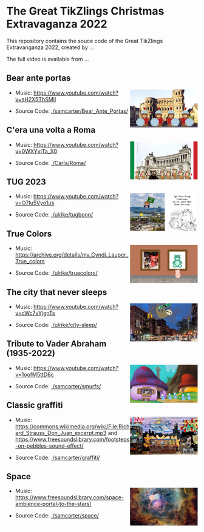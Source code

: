 # The Great TikZlings Christmas Extravaganza 2022

This repository contains the souce code of the Great TikZlings Extravanganza 2022, created by ...

The full video is available from ...

## Bear ante portas

<img align="right" src="./samcarter/Bear_Ante_Portas/Bear_Ante_Portas.png" height="100">

- Music: https://www.youtube.com/watch?v=sH2X5ThSMlI

- Source Code: [./samcarter/Bear_Ante_Portas/](https://github.com/TikZlings/Extravaganza2022/tree/main/samcarter/Bear_Ante_Portas)

## C'era una volta a Roma

<img align="right" src="./Carla/Roma/Roma.png" height="100">

- Music: https://www.youtube.com/watch?v=0WXYviTa_X0

- Source Code: [./Carla/Roma/](https://github.com/TikZlings/Extravaganza2022/tree/main/Carla/Roma)

## TUG 2023

<img align="right" src="./ulrike/tugbonn/bear-bonn.png" height="100">

- Music: https://www.youtube.com/watch?v=O7Iu5Vyo1us

- Source Code: [./ulrike/tugbonn/](https://github.com/TikZlings/Extravaganza2022/tree/main/ulrike/tugbonn)

## True Colors

<img align="right" src="./ulrike/truecolors/truecolors.png" height="100">

- Music: https://archive.org/details/mv_Cyndi_Lauper_True_colors

- Source Code: [./ulrike/truecolors/](https://github.com/TikZlings/Extravaganza2022/tree/main/ulrike/truecolors)

## The city that never sleeps

<img align="right" src="./ulrike/city-sleep/city-sleep.png" height="100">

- Music: https://www.youtube.com/watch?v=cWc7vYjgnTs

- Source Code: [./ulrike/city-sleep/](https://github.com/TikZlings/Extravaganza2022/tree/main/ulrike/city-sleep)

## Tribute to Vader Abraham (1935-2022)

<img align="right" src="./samcarter/smurfs/smurfs.png" height="100">

- Music: https://www.youtube.com/watch?v=1oofM5ttD6c

- Source Code: [./samcarter/smurfs/](https://github.com/TikZlings/Extravaganza2022/tree/main/samcarter/smurfs)

## Classic graffiti

<img align="right" src="./samcarter/graffiti/graffiti.png" height="100">

- Music: https://commons.wikimedia.org/wiki/File:Richard_Strauss_Don_Juan_excerpt.mp3 and  https://www.freesoundslibrary.com/footsteps-on-pebbles-sound-effect/

- Source Code: [./samcarter/graffiti/](https://github.com/TikZlings/Extravaganza2022/tree/main/samcarter/graffiti)

## Space

<img align="right" src="./samcarter/space/space.png" height="100">

- Music: https://www.freesoundslibrary.com/space-ambience-portal-to-the-stars/

- Source Code: [./samcarter/space/](https://github.com/TikZlings/Extravaganza2022/tree/main/samcarter/space)